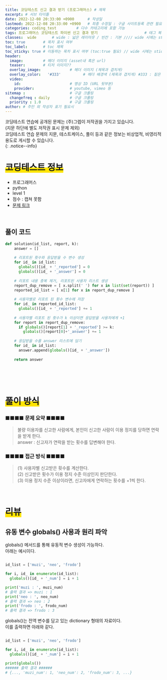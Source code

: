 ```yaml
---
title: 코딩테스트 신고 결과 받기 (프로그래머스) # 제목
excerpt: # 서브 타이틀
date: 2022-12-08 20:33:00 +0900      # 작성일
lastmod: 2022-12-08 20:33:00 +0900   # 최종 수정일 : 구글 사이트등록 관련 필요
categories: coding_test         # 다수 카테고리에 포함 가능
tags: 프로그래머스 코딩테스트 파이썬 신고 결과 받기                     # 태그 복수개 가능
classes:  wide       # wide : 넓은 레이아웃 / 빈칸 : 기본 //// wide 시에는 sticky toc 불가
toc: true        # 목차 표시 여부
toc_label:       # toc 제목
toc_sticky: true # 이동하는 목차 표시 여부 (toc:true 필요) // wide 시에는 sticky toc 불가
header: 
  image:         # 헤더 이미지 (asset내 혹은 url)
  teaser:        # 티저 이미지??
  overlay_image:             # 헤더 이미지 (제목과 겹치게)
  overlay_color:   '#333'          # 헤더 배경색 (제목과 겹치게) #333 : 짙은 회색
  video:
    id:                      # 영상 ID (URL 뒷부분)
    provider:                # youtube, vimeo 등
sitemap :                    # 구글 크롤링
  changefreq : daily         # 구글 크롤링
  priority : 1.0             # 구글 크롤링
author: # 주인 외 작성자 표기 필요시
---
```

<!--postNo: 20221208_005-->

코딩테스트 연습에 공개된 문제는 (주)그렙이 저작권을 가지고 있습니다.  
(지문 하단에 별도 저작권 표시 문제 제외)  
코딩테스트 연습 문제의 지문, 테스트케이스, 풀이 등과 같은 정보는 비상업적, 비영리적 용도로 게시할 수 있습니다.  
{: .notice--info}

# <span style='background:linear-gradient(to top, #FFE400 50%, transparent 50%)'>코딩테스트 정보</span>

- 프로그래머스
- python
- level 1
- 점수 : 캡쳐 못함
- [문제 링크](https://school.programmers.co.kr/learn/courses/30/lessons/92334)

<br>

## 풀이 코드


```python
def solution(id_list, report, k):
    answer = []
    
    # 리포트된 횟수와 응답받을 수 변수 생성
    for id_ in id_list:
      globals()[id_ + '_reported'] = 0
      globals()[id_ + '_answer'] = 0
    
    # 리포트 내용 중복 제거, 리포트된 사용자 리스트 생성
    report_dup_remove = [ x.split(' ') for x in list(set(report)) ]
    reported_id_list = [ x[1] for x in report_dup_remove ]
    
    # 사용자별로 리포트 된 횟수 변수에 저장
    for id_ in reported_id_list:
      globals()[id_ + '_reported'] += 1
    
    # 사용자별 리포트 된 횟수가 k 이상이면 응답받을 사용자에게 +1
    for report in report_dup_remove:
      if globals()[report[1] + '_reported'] >= k:
        globals()[report[0]+'_answer'] += 1
    
    # 응답받을 수를 answer 리스트에 담기
    for id_ in id_list:
      answer.append(globals()[id_ + '_answer'])
    
    return answer
```


<br>
<br>
<br>

# <span style='background:linear-gradient(to top, #FFE400 50%, transparent 50%)'>풀이 방식</span>

### ■■■■ 문제 요약 ■■■■
> 불량 이용자를 신고한 사람에게, 본인이 신고한 사람이 이용 정지를 당하면 연락을 받게 한다.  
> answer : 신고자가 연락을 받는 횟수를 답변해야 한다.  

### ■■■■ 접근 방식 ■■■■
> (1) 사용자별 신고받은 횟수를 계산한다.  
> (2) 신고받은 횟수가 이용 정지 수준 이상인지 판단한다.  
> (3) 이용 정지 수준 이상이라면, 신고자에게 연락하는 횟수를 +1씩 한다.  

<br>

# <span style='background:linear-gradient(to top, #FFE400 50%, transparent 50%)'>리뷰</span>

## 유동 변수 globals() 사용과 원리 파악  

globals() 메서드를 통해 유동적 변수 생성이 가능하다.  
아래는 예시이다.  

```python

id_list = ['muzi', 'neo', 'frodo']

for i, id_ in enumerate(id_list):
  globals()[id_ + '_num'] = i + 1

print('muzi : ', muzi_num)
# 출력 결과 => muzi : 1
print('neo : ', neo_num)
# 출력 결과 => neo : 2
print('frodo : ', frodo_num)
# 출력 결과 => frodo : 3

```

globals()는 전역 변수를 담고 있는 dictionary 형태의 자료이다.  
이를 출력하면 아래와 같다.  

```python

id_list = ['muzi', 'neo', 'frodo']

for i, id_ in enumerate(id_list):
  globals()[id_ + '_num'] = i + 1

print(globals())
###### 출력 결과 ######
# {..., 'muzi_num': 1, 'neo_num': 2, 'frodo_num': 3, ...}
```
